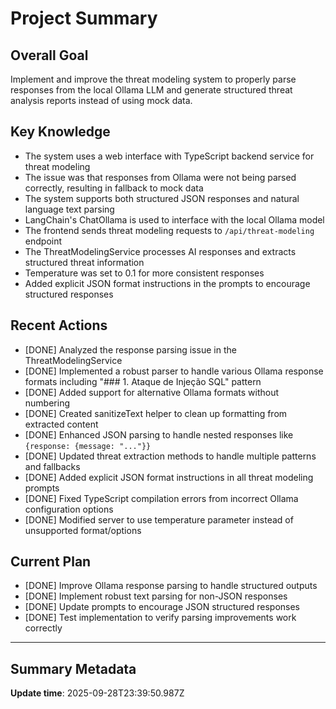 # Project Summary

## Overall Goal
Implement and improve the threat modeling system to properly parse responses from the local Ollama LLM and generate structured threat analysis reports instead of using mock data.

## Key Knowledge
- The system uses a web interface with TypeScript backend service for threat modeling
- The issue was that responses from Ollama were not being parsed correctly, resulting in fallback to mock data
- The system supports both structured JSON responses and natural language text parsing
- LangChain's ChatOllama is used to interface with the local Ollama model
- The frontend sends threat modeling requests to `/api/threat-modeling` endpoint
- The ThreatModelingService processes AI responses and extracts structured threat information
- Temperature was set to 0.1 for more consistent responses
- Added explicit JSON format instructions in the prompts to encourage structured responses

## Recent Actions
- [DONE] Analyzed the response parsing issue in the ThreatModelingService
- [DONE] Implemented a robust parser to handle various Ollama response formats including "### 1. Ataque de Injeção SQL" pattern
- [DONE] Added support for alternative Ollama formats without numbering
- [DONE] Created sanitizeText helper to clean up formatting from extracted content
- [DONE] Enhanced JSON parsing to handle nested responses like `{response: {message: "..."}}`
- [DONE] Updated threat extraction methods to handle multiple patterns and fallbacks
- [DONE] Added explicit JSON format instructions in all threat modeling prompts
- [DONE] Fixed TypeScript compilation errors from incorrect Ollama configuration options
- [DONE] Modified server to use temperature parameter instead of unsupported format/options

## Current Plan
- [DONE] Improve Ollama response parsing to handle structured outputs
- [DONE] Implement robust text parsing for non-JSON responses
- [DONE] Update prompts to encourage JSON structured responses
- [DONE] Test implementation to verify parsing improvements work correctly

---

## Summary Metadata
**Update time**: 2025-09-28T23:39:50.987Z 
